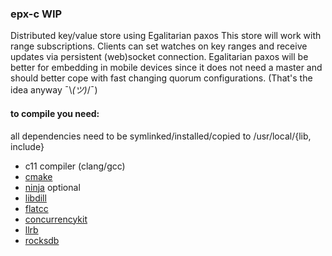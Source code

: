 ### epx-c WIP

Distributed key/value store using Egalitarian paxos
This store will work with range subscriptions.
Clients can set watches on key ranges and receive updates via persistent (web)socket connection.
Egalitarian paxos will be better for embedding in mobile devices since it does not need a master
and should better cope with fast changing quorum configurations. (That's the idea anyway ¯\\_(ツ)_/¯)

#### to compile you need:
all dependencies need to be symlinked/installed/copied to /usr/local/{lib, include}
- c11 compiler (clang/gcc)
- [cmake](https://cmake.org/)
- [ninja](https://ninja-build.org/) optional
- [libdill](https://github.com/sustrik/libdill)
- [flatcc](https://github.com/dvidelabs/flatcc)
- [concurrencykit](https://github.com/concurrencykit/ck)
- [llrb](https://github.com/mjolk/llrb-interval.git)
- [rocksdb](https://github.com/facebook/rocksdb)
   

